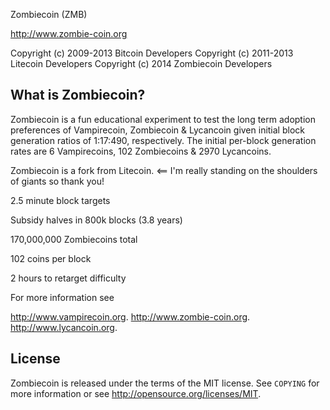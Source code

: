 Zombiecoin (ZMB)


http://www.zombie-coin.org

Copyright (c) 2009-2013 Bitcoin Developers
Copyright (c) 2011-2013 Litecoin Developers
Copyright (c) 2014 Zombiecoin Developers

What is Zombiecoin?
----------------
Zombiecoin is a fun educational experiment to test the long term adoption preferences of Vampirecoin, Zombiecoin & Lycancoin given initial block generation ratios of 1:17:490, respectively. The initial per-block generation rates are 6 Vampirecoins, 102 Zombiecoins & 2970 Lycancoins.

Zombiecoin is a fork from Litecoin. <== I'm really standing on the shoulders of giants so thank you!

2.5 minute block targets


Subsidy halves in 800k blocks (3.8 years)


170,000,000 Zombiecoins total


102 coins per block


2 hours to retarget difficulty

For more information see 

http://www.vampirecoin.org.
http://www.zombie-coin.org.
http://www.lycancoin.org.

License
-------

Zombiecoin is released under the terms of the MIT license. See `COPYING` for more
information or see http://opensource.org/licenses/MIT.




